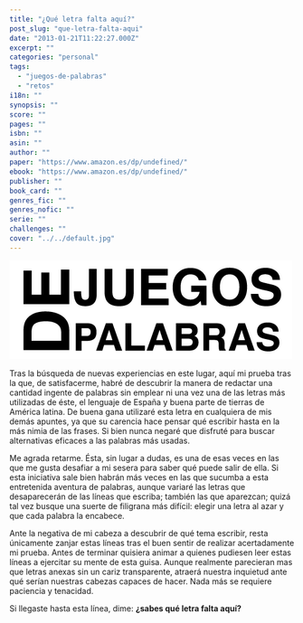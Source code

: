 ```yaml
---
title: "¿Qué letra falta aquí?"
post_slug: "que-letra-falta-aqui"
date: "2013-01-21T11:22:27.000Z"
excerpt: ""
categories: "personal"
tags: 
  - "juegos-de-palabras"
  - "retos"
i18n: ""
synopsis: ""
score: ""
pages: ""
isbn: ""
asin: ""
author: ""
paper: "https://www.amazon.es/dp/undefined/"
ebook: "https://www.amazon.es/dp/undefined/"
publisher: ""
book_card: ""
genres_fic: ""
genres_nofic: ""
serie: ""
challenges: ""
cover: "../../default.jpg"
---
```


![Juegos de palabras](images/juegos-de-palabras.png)

Tras la búsqueda de nuevas experiencias en este lugar, aquí mi prueba tras la que, de satisfacerme, habré de descubrir la manera de redactar una cantidad ingente de palabras sin emplear ni una vez una de las letras más utilizadas de éste, el lenguaje de España y buena parte de tierras de América latina. De buena gana utilizaré esta letra en cualquiera de mis demás apuntes, ya que su carencia hace pensar qué escribir hasta en la más nimia de las frases. Si bien nunca negaré que disfruté para buscar alternativas eficaces a las palabras más usadas.

Me agrada retarme. Ésta, sin lugar a dudas, es una de esas veces en las que me gusta desafiar a mi sesera para saber qué puede salir de ella. Si esta iniciativa sale bien habrán más veces en las que sucumba a esta entretenida aventura de palabras, aunque variaré las letras que desaparecerán de las líneas que escriba; también las que aparezcan; quizá tal vez busque una suerte de filigrana más difícil: elegir una letra al azar y que cada palabra la encabece.

Ante la negativa de mi cabeza a descubrir de qué tema escribir, resta únicamente zanjar estas líneas tras el buen sentir de realizar acertadamente mi prueba. Antes de terminar quisiera animar a quienes pudiesen leer estas líneas a ejercitar su mente de esta guisa. Aunque realmente parecieran mas que letras anexas sin un cariz transparente, atraerá nuestra inquietud ante qué serían nuestras cabezas capaces de hacer. Nada más se requiere paciencia y tenacidad.

Si llegaste hasta esta línea, dime: **¿sabes qué letra falta aquí?**

